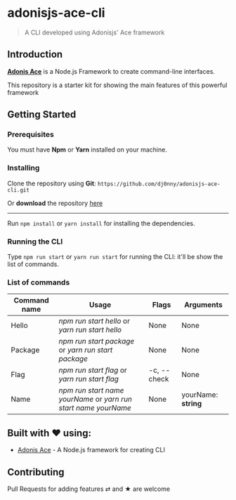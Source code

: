 # adonisjs-ace-cli

> A CLI developed using Adonisjs' Ace framework

## Introduction

__[Adonis Ace](https://github.com/adonisjs/ace)__ is a Node.js Framework to create command-line interfaces.

This repository is a starter kit for showing the main features of this powerful framework

## Getting Started

### Prerequisites

You must have __Npm__ or __Yarn__ installed on your machine.
 
### Installing

Clone the repository using __Git__:
`https://github.com/dj0nny/adonisjs-ace-cli.git`

Or __download__ the repository [here](https://github.com/dj0nny/adonisjs-ace-cli/archive/develop.zip)

---

Run `npm install` or `yarn install` for installing the dependencies.

### Running the CLI

Type `npm run start` or `yarn run start` for running the CLI: it'll be show the list of commands.

### List of commands

Command name  | Usage                                                          |   Flags       | Arguments
------------- | ---------------------------------------------------------------| ------------- | ---------
Hello         | _npm run start hello_  or _yarn run start hello_               | None          | None
Package       | _npm run start package_ or _yarn run start package_            | None          | None
Flag          | _npm run start flag_ or _yarn run start flag_                  | -c, --check   | None
Name          | _npm run start name yourName_ or _yarn run start name yourName_| None          | yourName: __string__

## Built with ❤ using:

* [Adonis Ace](https://github.com/adonisjs/ace) - A Node.js framework for creating CLI

## Contributing

Pull Requests for adding features ⇄ and ★ are welcome
